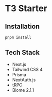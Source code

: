 # T3 Starter

## Installation

```bash
pnpm install
```

## Tech Stack

- Next.js
- Tailwind CSS 4
- Prisma
- NextAuth.js
- tRPC
- Biome 2.1.1